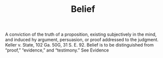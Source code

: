 ---
title: Belief
letter: B
permalink: "/definitions/belief.html"
body: A conviction of the truth of a proposition, existing subjectively in the mind,
  and induced hy argument, persuasion, or proof addressed to the judgment. Keller
  v. State, 102 Ga. 50G, 31 S. E. 92. Belief is to be distinguished from “proof,”
  “evidence,” and “testimony.” See Evidence
published_at: '2018-07-07'
layout: post
---